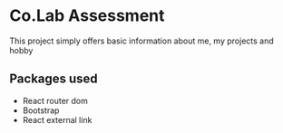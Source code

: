 # Co.Lab Assessment

This project simply offers basic information about me, my projects and hobby

## Packages used

- React router dom
- Bootstrap
- React external link
